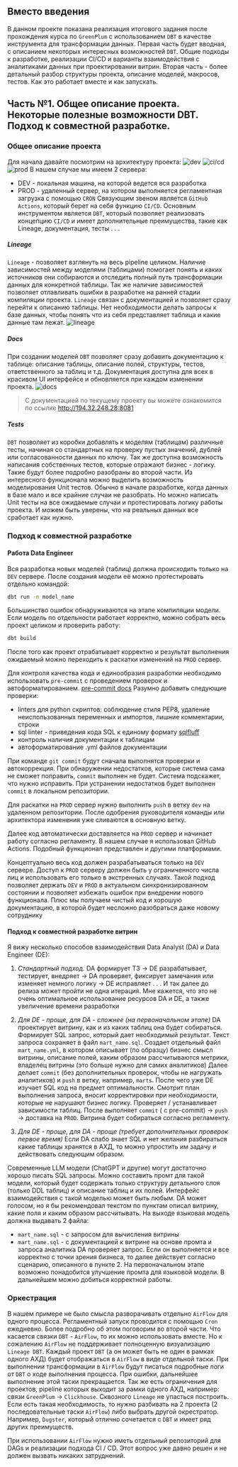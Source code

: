 ## Вместо введения
В данном проекте показана реализация итогового задания после прохождения курса по `GreenPlum` с использованием `DBT` в качестве инструмента для трансформации данных. Первая часть будет вводная, с описанием некоторых интересных возможностей `DBT`. Общие подходы к разработке, реализации CI/CD и варианты взаимодействия с аналитиками данных при проектировании витрин.
Вторая часть - более детальный разбор структуры проекта, описание моделей, макросов, тестов. Как это работает вместе и как запускать.

## Часть №1. Общее описание проекта. Некоторые полезные возможности DBT. Подход к совместной разработке.
### Общее описание проекта
Для начала давайте посмотрим на архитектуру проекта:
![dev](/images/2025-01-07-20-10-50.png)
![ci/cd](/images/2025-01-07-20-11-33.png)
![prod](/images/2025-01-07-20-12-23.png)
В нашем случае мы имеем 2 сервера: 
- DEV - локальная машина, на которой ведется вся разработка
- PROD - удаленный сервер, на котором выполняется регламентная загрузка с помощью `CRON`
Связующим звеном является `GitHub Actions`, который берет на себя функцию `CI/CD`.
Основным инструментом является `DBT`, который позволяет реализовать концепцию `CI/CD` и имеет дополнительные преимущества, такие как Lineage, документация, тесты . . .
##### Lineage
`Lineage` - позволяет взглянуть на весь pipeline целиком. Наличие зависимостей между моделями (таблицами) помогает понять и каких источников они собираются и отследить полный путь трансформации данных для конкретной таблицы. Так же наличие зависимостей позволяет отлавливать ошибки в разработке на ранней стадии компиляции проекта. `Lineage` связан с документацией и позволяет сразу перейти к описанию таблицы. Нет необходимости делать запросы к базе данных, чтобы понять что из себя представляет таблица и какие данные там лежат.
![lineage](/images/2025-01-07-20-14-14.png)

##### Docs
При создании моделей `DBT` позволяет сразу добавить документацию к таблице: описание таблицы, описание полей, структуры, тестов, ответственного за таблиц и т.д. Документация доступна для всех в красивом UI интерфейсе и обновляется при каждом изменении проекта.
![docs](/images/2025-01-07-20-16-48.png)
> С документацией по текущему проекту вы можете ознакомится по ссылке http://194.32.248.28:8081

##### Tests
`DBT` позволяет из коробки добавлять к моделям (таблицам) различные тесты, начиная со стандартных на проверку пустых значений, дублей или согласованности данных по ключу. Так же доступна возможность написания собственных тестов, которые отражают бизнес - логику. Такие будут более подробно разобраны во второй части. Из интересного функционала можно выделить возможность моделирования Unit тестов. Обычно в начале разработке, когда данных в базе мало и все крайние случаи не разобрать. Но можно написать Unit тесты на все ожидаемые случаи и протестировать логику работы проекта. И можем быть уверены, что на реальных данных все сработает как нужно.

### Подход к совместной разработке
#### Работа Data Engineer
Вся разработка новых моделей (таблиц) должна происходить только на `DEV` сервере. После создания модели её можно протестировать отдельно командой:
```bash
dbt run -m model_name
```
Большинство ошибок обнаруживаются на этапе компиляции модели.
Если модель по отдельности работает корректно, можно собрать весь проект целиком и проверить работу:
```bash
dbt build
```
После того как проект отрабатывает корректно и результат выполнения ожидаемый можно переходить к раскатки изменений на `PROD` сервер.

Для контроля качества кода и единообразия разработки необходимо использовать `pre-commit`  с проведением проверок и автоформатированием. 
[pre-commit docs](https://github.com/pre-commit/pre-commit?ysclid=m5icrxvcph61070645)
Разумно добавить следующие проверки:
- linters для python скриптов: соблюдение стиля PEP8, удаление неиспользованных переменных и импортов, лишние комментарии, строки
- sql linter - приведения кода SQL к единому формату [sqlfluff](https://github.com/sqlfluff/sqlfluff)
- контроль наличия документации к таблицам
- автоформатирование .yml файлов документации

При команде `git commit`  будут сначала выполнятся проверки и автокоррекция. При обнаружении недостатков, которые система сама не сможет поправить, `commit` выполнен не будет. Система подскажет, что нужно исправить.
При устранении недостатков будет выполнен `commit` в локальном репозитории. 

Для раскатки на `PROD` сервер нужно выполнить `push` в ветку `dev` на удаленном репозитории. После одобрения руководителя команды или архитектора изменения уже сливаются в основную ветку. 

Далее код автоматически доставляется на `PROD` сервер и начинает работу согласно регламенту. В нашем случае я использовал GitHub Actions. Подобный функционал представлен и другими платформами. 

Концептуально весь код должен разрабатываться только на `DEV` сервере. Доступ к `PROD` серверу должен быть у ограниченного числа лиц и использовать его только в экстренных случаях.
Такой подход позволяет держать `DEV` и `PROD` в актуальном синхронизированном состоянии и позволяет избежать ошибок при внедрении нового функционала. Плюс мы получаем чистый код и хорошую документацию, в которой будет несложно разобраться даже новому сотруднику

#### Подход к совместной разработке витрин
Я вижу несколько способов взаимодействия Data Analyst (DA) и Data Engineer (DE):
1.  _Стандартный подход._ 
DA формирует ТЗ -> DE разрабатывает, тестирует, внедряет -> DA проверяет, фиксирует замечания или изменяет немного логику -> DE исправляет . . . И так далее до релиза может пройти не одна итерация. 
Мне кажется, что это не очень оптимальное использование ресурсов DA и DE, а также увеличение времени разработки

2. _Для DE - проще, для DA - сложнее (на первоначальном этапе)_
DA проектирует витрину, как и из каких таблиц она будет собираться. Формирует SQL запрос, который дает необходимый результат. Текст запроса сохраняет в файл `mart_name.sql`.
Создает отдельный файл `mart_name.yml`, в котором описывает (по образцу) бизнес смысл витрины, описание полей, каким образом рассчитываются метрики, владелец витрины (это больше нужно для самих аналитиков)
Далее делает `commit` (без дополнительных проверок, чтобы не нагружать аналитиков) и `push` в ветку, например, `marts`.
После чего уже DE изучает SQL код на предмет оптимальности. Смотрит план выполнения запроса, вносит корректировки при необходимости, которые не нарушают бизнес логику. Проверяет / устанавливает зависимости таблиц. После выполняет `commit` ( c pre-commit) -> `push` -> доставка на `PROD`. Витрина будет собираться согласно регламенту.

3. _Для DE - проще, для DA - проще (требует дополнительных проверок первое время)_
Если DA слабо знает SQL и нет желания разбираться какие таблицы хранятся в АХД, то можно упростить им задачу и действовать следующим образом.

Современные LLM модели (ChatGPT и другие) могут достаточно хорошо писать SQL запросы. Можно составить промт для такой модели, который будет содержать только структуру детального слоя (только DDL таблиц) и описание таблиц и их полей. Интерфейс взаимодействия с такой моделью может быть любым.
DA может голосом, но я бы рекомендовал текстом по пунктам описал витрину, какие поля и каким образом рассчитывать. На выходе языковая модель должна выдавать 2 файла:
- `mart_name.sql` - с запросом для вычисления витрины
- `mart_name.sql` - с документацией к витрине на основе промта и запроса аналитика
DA проверяет запрос. Если он выполняется и все корректно с точки зрения бизнеса, то далее действует согласно сценарию, описанного в пункте 2.
На первоначальном этапе возможно понадобится улучшение промта для языковой модели. В дальнейшем можно добиться корректной работы.

### Оркестрация
В нашем примере не было смысла разворачивать отдельно `AirFlow` для одного процесса.
Регламентный запуск проводится с помощью `Cron` ежедневно. Более подробно об этом поговорим во второй части.
Что касается связки `DBT` - `AirFlow`, то их можно использовать вместе. Но к сожалению `AirFlow` не поддерживает полноценную визуализацию `Lineage DBT`. Каждый проект `DBT` (а он может быть не один в рамках одного АХД) будет отображаться в `AirFlow` в виде отдельной таски. При выполнении трансформации в `AirFlow` будут писаться подробные логи от `DBT` о ходе выполнения процесса. При ошибки, дальнейшее выполнение этой таски прекращается.
Так же есть ограничения для проектов, pipeline которых выходит за рамки одного АХД, например: связи `GreenPlum` -> `Clickhouse`. Сквозного `Lineage` не упасться построить.
Если есть такая необходимость,  то нужно разбивать на 2 проекта (2 последовательные таски `AirFlow`) либо выбрать другой окрестратор. Например, `Dugster`, который отлично сочетается с `DBT` и имеет ряд других преимуществ.

При использовании `AirFlow` нужно иметь отдельный репозиторий для DAGs и реализации подхода CI / CD. Этот вопрос уже давно решен и не должен вызвать никаких затруднений.
